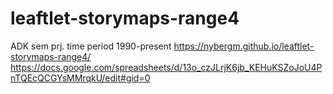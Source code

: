 # leaftlet-storymaps-range4
ADK sem prj. time period 1990-present
https://nybergm.github.io/leaftlet-storymaps-range4/ 
https://docs.google.com/spreadsheets/d/13o_czJLrjK6jb_KEHuKSZoJoU4PnTQEcQCGYsMMrqkU/edit#gid=0
